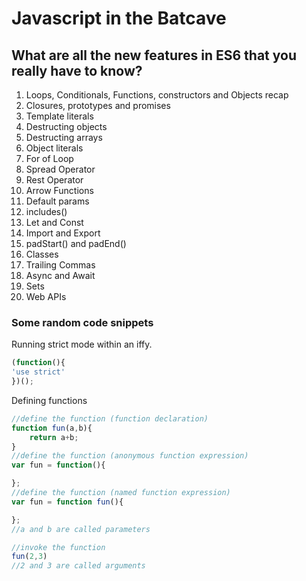 # Javascript in the Batcave

## What are all the new features in ES6 that you really have to know?
1. Loops, Conditionals, Functions, constructors and Objects recap
2. Closures, prototypes and promises
3. Template literals
4. Destructing objects
5. Destructing arrays
6. Object literals
7. For of Loop
8. Spread Operator
9. Rest Operator
10. Arrow Functions 
11. Default params
12. includes()
13. Let and Const
14. Import and Export
15. padStart() and padEnd()
16. Classes
17. Trailing Commas
18. Async and Await
19. Sets
20. Web APIs

### Some random code snippets

Running strict mode within an iffy.
```Javascript
(function(){
'use strict'
})();

```

Defining functions

```Javascript
//define the function (function declaration)
function fun(a,b){
    return a+b;
}
//define the function (anonymous function expression)
var fun = function(){

};
//define the function (named function expression)
var fun = function fun(){

};
//a and b are called parameters

//invoke the function
fun(2,3)
//2 and 3 are called arguments

```